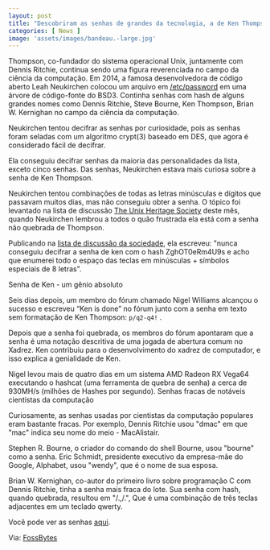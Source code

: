 ```yaml
---
layout: post
title: "Descobriram as senhas de grandes da tecnologia, a de Ken Thompson era a mais difícil - Saiba qual"
categories: [ News ]
image: 'assets/images/bandeau.-large.jpg'
---
```


Thompson, co-fundador do sistema operacional Unix, juntamente com Dennis Ritchie, continua sendo uma figura reverenciada no campo da ciência da computação. Em 2014, a famosa desenvolvedora de código aberto Leah Neukirchen colocou um arquivo em [/etc/password](https://github.com/dspinellis/unix-history-repo/blob/BSD-3-Snapshot-Development/etc/passwd) em uma árvore de código-fonte do BSD3. Continha senhas com hash de alguns grandes nomes como Dennis Ritchie, Steve Bourne, Ken Thompson, Brian W. Kernighan no campo da ciência da computação.

Neukirchen tentou decifrar as senhas por curiosidade, pois as senhas foram seladas com um algoritmo crypt(3) baseado em DES, que agora é considerado fácil de decifrar.

Ela conseguiu decifrar senhas da maioria das personalidades da lista, exceto cinco senhas. Das senhas, Neukirchen estava mais curiosa sobre a senha de Ken Thompson.

<script async src="https://pagead2.googlesyndication.com/pagead/js/adsbygoogle.js"></script>
<!-- Informat -->
<ins class="adsbygoogle"
     style="display:block"
     data-ad-client="ca-pub-2838251107855362"
     data-ad-slot="2327980059"
     data-ad-format="auto"
     data-full-width-responsive="true"></ins>
<script>
(adsbygoogle = window.adsbygoogle || []).push({});
</script> 

Neukirchen tentou combinações de todas as letras minúsculas e dígitos que passavam muitos dias, mas não conseguiu obter a senha. O tópico foi levantado na lista de discussão [The Unix Heritage Society](https://www.tuhs.org/) deste mês, quando Neukirchen lembrou a todos o quão frustrada ela está com a senha não quebrada de Thompson.

Publicando na [lista de discussão da sociedade](https://inbox.vuxu.org/tuhs/87bluxpqy0.fsf@vuxu.org/), ela escreveu: "nunca conseguiu decifrar a senha de ken com o hash ZghOT0eRm4U9s e acho que enumerei todo o espaço das teclas em minúsculas + símbolos especiais de 8 letras".

Senha de Ken - um gênio absoluto

Seis dias depois, um membro do fórum chamado Nigel Williams alcançou o sucesso e escreveu “Ken is done” no fórum junto com a senha em texto sem formatação de Ken Thompson:
 `p/q2-q4!` .

Depois que a senha foi quebrada, os membros do fórum apontaram que a senha é uma notação descritiva de uma jogada de abertura comum no Xadrez. Ken contribuiu para o desenvolvimento do xadrez de computador, e isso explica a genialidade de Ken.

<script async src="https://pagead2.googlesyndication.com/pagead/js/adsbygoogle.js"></script>
<!-- Informat -->
<ins class="adsbygoogle"
     style="display:block"
     data-ad-client="ca-pub-2838251107855362"
     data-ad-slot="2327980059"
     data-ad-format="auto"
     data-full-width-responsive="true"></ins>
<script>
(adsbygoogle = window.adsbygoogle || []).push({});
</script> 

Nigel levou mais de quatro dias em um sistema AMD Radeon RX Vega64 executando o hashcat (uma ferramenta de quebra de senha) a cerca de 930MH/s (milhões de Hashes por segundo).
Senhas fracas de notáveis ​​cientistas da computação

Curiosamente, as senhas usadas por cientistas da computação populares eram bastante fracas. Por exemplo, Dennis Ritchie usou "dmac" em que "mac" indica seu nome do meio - MacAlistair.

Stephen R. Bourne, o criador do comando do shell Bourne, usou "bourne" como a senha. Eric Schmidt, presidente executivo da empresa-mãe do Google, Alphabet, usou "wendy", que é o nome de sua esposa.

Brian W. Kernighan, co-autor do primeiro livro sobre programação C com Dennis Ritchie, tinha a senha mais fraca do lote. Sua senha com hash, quando quebrada, resultou em "/.,/.", Que é uma combinação de três teclas adjacentes em um teclado qwerty.

Você pode ver as senhas [aqui](https://inbox.vuxu.org/tuhs/87bluxpqy0.fsf@vuxu.org/).

Via: [FossBytes](https://fossbytes.com/unix-co-founder-ken-thompsons-bsd-password-cracked/)   


